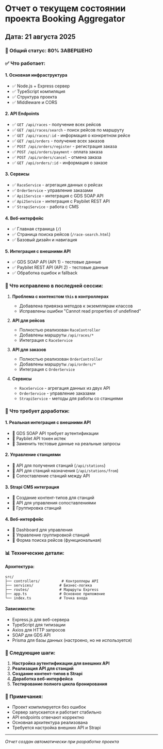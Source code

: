 # Отчет о текущем состоянии проекта Booking Aggregator

## Дата: 21 августа 2025

### 🎯 Общий статус: 80% ЗАВЕРШЕНО

### ✅ Что работает:

#### 1. **Основная инфраструктура**
- ✅ Node.js + Express сервер
- ✅ TypeScript компиляция
- ✅ Структура проекта
- ✅ Middleware и CORS

#### 2. **API Endpoints**
- ✅ `GET /api/races` - получение всех рейсов
- ✅ `GET /api/races/search` - поиск рейсов по маршруту
- ✅ `GET /api/races/:id` - информация о конкретном рейсе
- ✅ `GET /api/orders` - получение всех заказов
- ✅ `POST /api/orders/register` - регистрация заказа
- ✅ `POST /api/orders/payment` - оплата заказа
- ✅ `POST /api/orders/cancel` - отмена заказа
- ✅ `GET /api/orders/:id` - информация о заказе

#### 3. **Сервисы**
- ✅ `RaceService` - агрегация данных о рейсах
- ✅ `OrderService` - управление заказами
- ✅ `Api1Service` - интеграция с GDS SOAP API
- ✅ `Api2Service` - интеграция с Paybilet REST API
- ✅ `StrapiService` - работа с CMS

#### 4. **Веб-интерфейс**
- ✅ Главная страница (`/`)
- ✅ Страница поиска рейсов (`/race-search.html`)
- ✅ Базовый дизайн и навигация

#### 5. **Интеграция с внешними API**
- ✅ GDS SOAP API (API 1) - тестовые данные
- ✅ Paybilet REST API (API 2) - тестовые данные
- ✅ Обработка ошибок и fallback

### 🔧 Что исправлено в последней сессии:

1. **Проблема с контекстом `this` в контроллерах**
   - Добавлена привязка методов к экземплярам классов
   - Исправлены ошибки "Cannot read properties of undefined"

2. **API для рейсов**
   - Полностью реализован `RaceController`
   - Добавлены маршруты `/api/races/*`
   - Интеграция с `RaceService`

3. **API для заказов**
   - Полностью реализован `OrderController`
   - Добавлены маршруты `/api/orders/*`
   - Интеграция с `OrderService`

4. **Сервисы**
   - `RaceService` - агрегация данных из двух API
   - `OrderService` - управление заказами
   - `StrapiService` - методы для работы со станциями

### 🚧 Что требует доработки:

#### 1. **Реальная интеграция с внешними API**
- 🔴 GDS SOAP API требует аутентификации
- 🔴 Paybilet API токен истек
- 🔴 Заменить тестовые данные на реальные запросы

#### 2. **Управление станциями**
- 🔴 API для получения станций (`/api/stations`)
- 🔴 API для станций назначения (`/api/stations/from`)
- 🔴 Сопоставление станций между API

#### 3. **Strapi CMS интеграция**
- 🔴 Создание контент-типов для станций
- 🔴 API для управления сопоставлениями
- 🔴 Группировка станций

#### 4. **Веб-интерфейс**
- 🔴 Dashboard для управления
- 🔴 Управление группировкой станций
- 🔴 Форма поиска рейсов (функциональная)

### 📊 Технические детали:

#### Архитектура:
```
src/
├── controllers/          # Контроллеры API
├── services/            # Бизнес-логика
├── routes/              # Маршруты Express
├── app.ts               # Основное приложение
└── index.ts             # Точка входа
```

#### Зависимости:
- Express.js для веб-сервера
- TypeScript для типизации
- Axios для HTTP запросов
- SOAP для GDS API
- Prisma для базы данных (настроено, но не используется)

### 🎯 Следующие шаги:

1. **Настройка аутентификации для внешних API**
2. **Реализация API для станций**
3. **Создание контент-типов в Strapi**
4. **Доработка веб-интерфейса**
5. **Тестирование полного цикла бронирования**

### 📝 Примечания:

- Проект компилируется без ошибок
- Сервер запускается и работает стабильно
- API endpoints отвечают корректно
- Основная архитектура реализована
- Требуется настройка внешних API и Strapi

---
*Отчет создан автоматически при разработке проекта*

